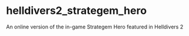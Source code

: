 # helldivers2_strategem_hero
An online version of the in-game Strategem Hero featured in Helldivers 2
